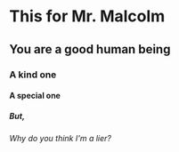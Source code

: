 # This for Mr. Malcolm
## You are a good human being
### A kind one
#### A special one
##### But,
###### Why do you think I'm a lier?

